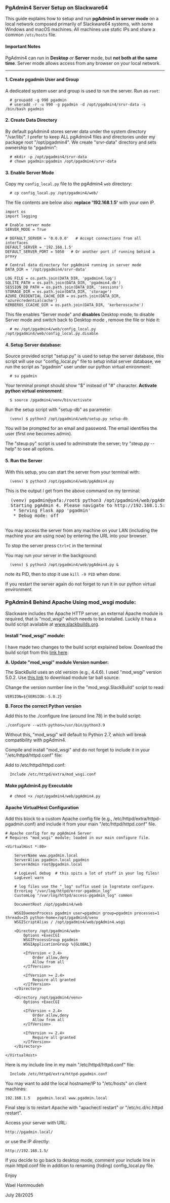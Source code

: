 ### PgAdmin4 Server Setup on Slackware64

This guide explains how to setup and run **pgAdmin4 in server mode** on a local
network composed primarily of Slackware64 systems, with some Windows and macOS
machines. All machines use static IPs and share a common `/etc/hosts` file.

#### Important Notes

 PgAdmin4 can run in **Desktop** *or* **Server** mode, but **not both at the same time**.
 Server mode allows access from any browser on your local network.

---

#### 1. Create pgadmin User and Group

A dedicated system user and group is used to run the server. Run as `root`:

```
  # groupadd -g 990 pgadmin
  # useradd -r -u 990 -g pgadmin -d /opt/pgadmin4/srvr-data -s /bin/bash pgadmin
```

#### 2. Create Data Directory

By default pgAdmin4 stores server data under the system directory "/var/lib/".
I prefer to keep ALL pgAdmin4 files and directories under my package root
"/opt/pgadmin4". We create "srvr-data" directory and sets ownership to "pgadmin":

```
  # mkdir -p /opt/pgadmin4/srvr-data
  # chown pgadmin:pgadmin /opt/pgadmin4/srvr-data
```

#### 3. Enable Server Mode

Copy my `config_local.py` file to the pgAdmin4 `web` directory:

```
  # cp config_local.py /opt/pgadmin4/web/
```

The file contents are below also: **replace '192.168.1.5'** with your own IP.

```
import os
import logging

# Enable server mode
SERVER_MODE = True

# DEFAULT_SERVER = '0.0.0.0'   # Accept connections from all interfaces
DEFAULT_SERVER = '192.168.1.5'
DEFAULT_SERVER_PORT = 5050   # Or another port if running behind a proxy

# Central data directory for pgAdmin4 running in server mode
DATA_DIR = '/opt/pgadmin4/srvr-data'

LOG_FILE = os.path.join(DATA_DIR, 'pgadmin4.log')
SQLITE_PATH = os.path.join(DATA_DIR, 'pgadmin4.db')
SESSION_DB_PATH = os.path.join(DATA_DIR, 'sessions')
STORAGE_DIR = os.path.join(DATA_DIR, 'storage')
AZURE_CREDENTIAL_CACHE_DIR = os.path.join(DATA_DIR, 'azurecredentialcache')
KERBEROS_CCACHE_DIR = os.path.join(DATA_DIR, 'kerberoscache')
```

This file enables "Server mode" and **disables** Desktop mode,  to disable Server
mode and switch back to Desktop mode , remove the file or hide it:

```
  # mv /opt/pgadmin4/web/config_local.py /opt/pgadmin4/web/config_local.py.disable
```

#### 4. Setup Server database:

Source provided script "setup.py" is used to setup the server database, this
script will use our "config_local.py" file to setup initial server database, we
run the script as "pgadmin" user under our python virtual enironment:

```
  # su pgadmin
```

Your terminal prompt should show "$" instead of "#" character. **Activate python
virtual enironment**:

```
  $ source /pgadmin4/venv/bin/activate
```

Run the setup script with "setup-db" as parameter:

```
  (venv) $ python3 /opt/pgadmin4/web/setup.py setup-db
```

You will be prompted for an email and password.
The email identifies the user (first one becomes admin).

The "steup.py" script is used to adminstrate the server; try "steup.py --help"
to see all options.

#### 5. Run the Server

With this setup, you can start the server from your terminal with:

```
  (venv) $ python3 /opt/pgadmin4/web/pgAdmin4.py
```

This is the output I get from the above command on my terminal:

<pre>
  (venv) pgadmin@yafa:/root$ python3 /opt/pgadmin4/web/pgAdmin4.py
  Starting pgAdmin 4. Please navigate to http://192.168.1.5:5050 in your browser.
   * Serving Flask app 'pgadmin'
   * Debug mode: off

</pre>

 You may access the server from any machine on your LAN (including the machine
 your are using now) by entering the URL into your browser.

To stop the server press `Ctrl+C` in the terminal

You may run your server in the background:

```
  (venv) $ python3 /opt/pgadmin4/web/pgAdmin4.py &
```

note its PID, then to stop it use `kill -9 PID` when done.

If you restart the server again do not forget to run it in our python virtual environment.

### PgAdmin4 Behind Apache Using mod_wsgi module:

Slackware includes the Apache HTTP server, an external Apache module is required,
that is "mod_wsgi" which needs to be installed. Luckily it has a build script available
at www.slackbuilds.org.

#### Install "mod_wsgi" module:

I have made two changes to the build script explained below. Download the build
script from this [link here](https://slackbuilds.org/repository/15.0/network/mod_wsgi/).

**A. Update "mod_wsgi" module Version number:**

The SlackBuild uses an old version (e.g., 4.4.6). I used  "mod_wsgi" version 5.0.2.
Use [this link]( https://github.com/GrahamDumpleton/mod_wsgi/archive/5.0.2/mod_wsgi-5.0.02.tar.gz)
to download module tar ball source:

Change the version number line in the "mod_wsgi.SlackBuild" script to read:

```
VERSION=${VERSION:-5.0.2}
```

**B. Force the correct Python version**

Add this to the ./configure line (around line 78) in the build script:

```
./configure --with-python=/usr/bin/python3.9
```

Without this, "mod_wsgi" will default to Python 2.7, which will break compatibility with pgAdmin4.

Compile and install "mod_wsgi" and do not forget to include it in your  "/etc/httpd/httpd.conf" file:

Add to /etc/httpd/httpd.conf:
```
  Include /etc/httpd/extra/mod_wsgi.conf
```

#### Make pgAdmin4.py Executable

```
  # chmod +x /opt/pgadmin4/web/pgAdmin4.py
```

#### Apache VirtualHost Configuration

Add this block to a custom Apache config file (e.g., /etc/httpd/extra/httpd-pgadmin.conf) and include it from
your main "/etc/httpd/httpd.conf" file.

```
# Apache config for my pgAdmin4 Server
# Requires "mod_wsgi" module; loaded in our main configure file.

<VirtualHost *:80>

    ServerName www.pgadmin.local
    ServerAlias pgadmin.local pgadmin
    ServerAdmin root@pgadmin.local

    # LogLevel debug  # this spits a lot of stuff in your log files!
    LogLevel warn

    # log files use the "_log" suffix used in logrotate configure.
    ErrorLog "/var/log/httpd/error-pgadmin_log"
    CustomLog "/var/log/httpd/access-pgadmin_log" common

    DocumentRoot /opt/pgadmin4/web

    WSGIDaemonProcess pgadmin user=pgadmin group=pgadmin processes=1 threads=25 python-home=/opt/pgadmin4/venv
    WSGIScriptAlias / /opt/pgadmin4/web/pgAdmin4.wsgi

    <Directory /opt/pgadmin4/web>
        Options +ExecCGI
        WSGIProcessGroup pgadmin
        WSGIApplicationGroup %{GLOBAL}

        <IfVersion < 2.4>
            Order allow,deny
            Allow from all
        </IfVersion>

        <IfVersion >= 2.4>
            Require all granted
        </IfVersion>
    </Directory>

    <Directory /opt/pgadmin4/venv>
        Options +ExecCGI

        <IfVersion < 2.4>
            Order allow,deny
            Allow from all
        </IfVersion>

        <IfVersion >= 2.4>
            Require all granted
        </IfVersion>
    </Directory>

</VirtualHost>
```

Here is my include line in my main "/etc/httpd/httpd.conf" file:
```
  Include /etc/httpd/extra/httpd-pgadmin.conf
```

You may want to add the local hostname/IP to "/etc/hosts" on client machines:

```
192.168.1.5   pgadmin.local www.pgadmin.local
```

Final step is to restart Apache with "apachectl restart" or "/etc/rc.d/rc.httpd restart".

Access your server with URL:

```
http://pgadmin.local/
```

or use the IP directly:

```
http://192.168.1.5/
```

If you decide to go back to desktop mode, comment your include line in main httpd.conf file
in addition to renaming (hiding) config_local.py file.

Enjoy

Wael Hammoudeh

July 28/2025
